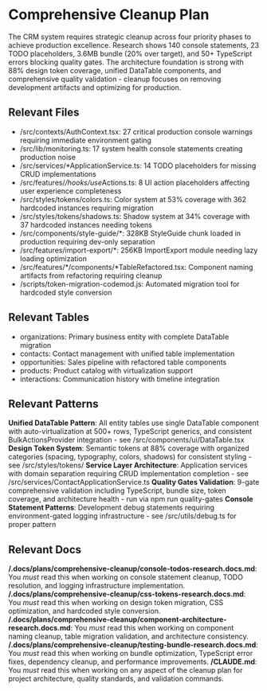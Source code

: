 # Comprehensive Cleanup Plan
The CRM system requires strategic cleanup across four priority phases to achieve production excellence. Research shows 140 console statements, 23 TODO placeholders, 3.6MB bundle (20% over target), and 50+ TypeScript errors blocking quality gates. The architecture foundation is strong with 88% design token coverage, unified DataTable components, and comprehensive quality validation - cleanup focuses on removing development artifacts and optimizing for production.

## Relevant Files
- /src/contexts/AuthContext.tsx: 27 critical production console warnings requiring immediate environment gating
- /src/lib/monitoring.ts: 17 system health console statements creating production noise
- /src/services/*ApplicationService.ts: 14 TODO placeholders for missing CRUD implementations
- /src/features/*/hooks/use*Actions.ts: 8 UI action placeholders affecting user experience completeness
- /src/styles/tokens/colors.ts: Color system at 53% coverage with 362 hardcoded instances requiring migration
- /src/styles/tokens/shadows.ts: Shadow system at 34% coverage with 37 hardcoded instances needing tokens
- /src/components/style-guide/*: 328KB StyleGuide chunk loaded in production requiring dev-only separation
- /src/features/import-export/*: 256KB ImportExport module needing lazy loading optimization
- /src/features/*/components/*TableRefactored.tsx: Component naming artifacts from refactoring requiring cleanup
- /scripts/token-migration-codemod.js: Automated migration tool for hardcoded style conversion

## Relevant Tables
- organizations: Primary business entity with complete DataTable migration
- contacts: Contact management with unified table implementation
- opportunities: Sales pipeline with refactored table components
- products: Product catalog with virtualization support
- interactions: Communication history with timeline integration

## Relevant Patterns
**Unified DataTable Pattern**: All entity tables use single DataTable component with auto-virtualization at 500+ rows, TypeScript generics, and consistent BulkActionsProvider integration - see /src/components/ui/DataTable.tsx
**Design Token System**: Semantic tokens at 88% coverage with organized categories (spacing, typography, colors, shadows) for consistent styling - see /src/styles/tokens/
**Service Layer Architecture**: Application services with domain separation requiring CRUD implementation completion - see /src/services/ContactApplicationService.ts
**Quality Gates Validation**: 9-gate comprehensive validation including TypeScript, bundle size, token coverage, and architecture health - run via npm run quality-gates
**Console Statement Patterns**: Development debug statements requiring environment-gated logging infrastructure - see /src/utils/debug.ts for proper pattern

## Relevant Docs
**/.docs/plans/comprehensive-cleanup/console-todos-research.docs.md**: You _must_ read this when working on console statement cleanup, TODO resolution, and logging infrastructure implementation.
**/.docs/plans/comprehensive-cleanup/css-tokens-research.docs.md**: You _must_ read this when working on design token migration, CSS optimization, and hardcoded style conversion.
**/.docs/plans/comprehensive-cleanup/component-architecture-research.docs.md**: You _must_ read this when working on component naming cleanup, table migration validation, and architecture consistency.
**/.docs/plans/comprehensive-cleanup/testing-bundle-research.docs.md**: You _must_ read this when working on bundle optimization, TypeScript error fixes, dependency cleanup, and performance improvements.
**/CLAUDE.md**: You _must_ read this when working on any aspect of the cleanup plan for project architecture, quality standards, and validation commands.